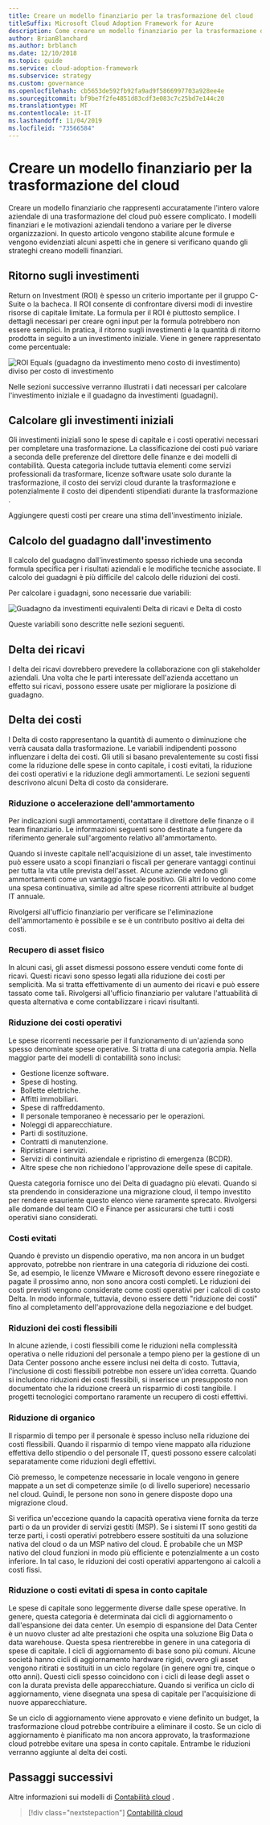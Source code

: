 ```yaml
---
title: Creare un modello finanziario per la trasformazione del cloud
titleSuffix: Microsoft Cloud Adoption Framework for Azure
description: Come creare un modello finanziario per la trasformazione del cloud.
author: BrianBlanchard
ms.author: brblanch
ms.date: 12/10/2018
ms.topic: guide
ms.service: cloud-adoption-framework
ms.subservice: strategy
ms.custom: governance
ms.openlocfilehash: cb5653de592fb92fa9ad9f5866997703a928ee4e
ms.sourcegitcommit: bf9be7f2fe4851d83cdf3e083c7c25bd7e144c20
ms.translationtype: MT
ms.contentlocale: it-IT
ms.lasthandoff: 11/04/2019
ms.locfileid: "73566584"
---
```

# <a name="create-a-financial-model-for-cloud-transformation"></a>Creare un modello finanziario per la trasformazione del cloud

Creare un modello finanziario che rappresenti accuratamente l'intero valore aziendale di una trasformazione del cloud può essere complicato. I modelli finanziari e le motivazioni aziendali tendono a variare per le diverse organizzazioni. In questo articolo vengono stabilite alcune formule e vengono evidenziati alcuni aspetti che in genere si verificano quando gli strateghi creano modelli finanziari.

## <a name="return-on-investment"></a>Ritorno sugli investimenti

Return on Investment (ROI) è spesso un criterio importante per il gruppo C-Suite o la bacheca. Il ROI consente di confrontare diversi modi di investire risorse di capitale limitate. La formula per il ROI è piuttosto semplice. I dettagli necessari per creare ogni input per la formula potrebbero non essere semplici. In pratica, il ritorno sugli investimenti è la quantità di ritorno prodotta in seguito a un investimento iniziale. Viene in genere rappresentato come percentuale:

![ROI Equals (guadagno da investimento meno costo di investimento) diviso per costo di investimento](../_images/strategy/formula-roi.png)

Nelle sezioni successive verranno illustrati i dati necessari per calcolare l'investimento iniziale e il guadagno da investimenti (guadagni).

## <a name="calculate-initial-investment"></a>Calcolare gli investimenti iniziali

Gli investimenti iniziali sono le spese di capitale e i costi operativi necessari per completare una trasformazione. La classificazione dei costi può variare a seconda delle preferenze del direttore delle finanze e dei modelli di contabilità. Questa categoria include tuttavia elementi come servizi professionali da trasformare, licenze software usate solo durante la trasformazione, il costo dei servizi cloud durante la trasformazione e potenzialmente il costo dei dipendenti stipendiati durante la trasformazione .

Aggiungere questi costi per creare una stima dell'investimento iniziale.

## <a name="calculate-the-gain-from-investment"></a>Calcolo del guadagno dall'investimento

Il calcolo del guadagno dall'investimento spesso richiede una seconda formula specifica per i risultati aziendali e le modifiche tecniche associate. Il calcolo dei guadagni è più difficile del calcolo delle riduzioni dei costi.

Per calcolare i guadagni, sono necessarie due variabili:

![Guadagno da investimenti equivalenti Delta di ricavi e Delta di costo](../_images/strategy/formula-gain-from-investment.png)

Queste variabili sono descritte nelle sezioni seguenti.

## <a name="revenue-deltas"></a>Delta dei ricavi

I delta dei ricavi dovrebbero prevedere la collaborazione con gli stakeholder aziendali. Una volta che le parti interessate dell'azienda accettano un effetto sui ricavi, possono essere usate per migliorare la posizione di guadagno.

## <a name="cost-deltas"></a>Delta dei costi

I Delta di costo rappresentano la quantità di aumento o diminuzione che verrà causata dalla trasformazione. Le variabili indipendenti possono influenzare i delta dei costi. Gli utili si basano prevalentemente su costi fissi come la riduzione delle spese in conto capitale, i costi evitati, la riduzione dei costi operativi e la riduzione degli ammortamenti. Le sezioni seguenti descrivono alcuni Delta di costo da considerare.

### <a name="depreciation-reduction-or-acceleration"></a>Riduzione o accelerazione dell'ammortamento

Per indicazioni sugli ammortamenti, contattare il direttore delle finanze o il team finanziario. Le informazioni seguenti sono destinate a fungere da riferimento generale sull'argomento relativo all'ammortamento.

Quando si investe capitale nell'acquisizione di un asset, tale investimento può essere usato a scopi finanziari o fiscali per generare vantaggi continui per tutta la vita utile prevista dell'asset. Alcune aziende vedono gli ammortamenti come un vantaggio fiscale positivo. Gli altri lo vedono come una spesa continuativa, simile ad altre spese ricorrenti attribuite al budget IT annuale.

Rivolgersi all'ufficio finanziario per verificare se l'eliminazione dell'ammortamento è possibile e se è un contributo positivo ai delta dei costi.

### <a name="physical-asset-recovery"></a>Recupero di asset fisico

In alcuni casi, gli asset dismessi possono essere venduti come fonte di ricavi. Questi ricavi sono spesso legati alla riduzione dei costi per semplicità. Ma si tratta effettivamente di un aumento dei ricavi e può essere tassato come tali. Rivolgersi all'ufficio finanziario per valutare l'attuabilità di questa alternativa e come contabilizzare i ricavi risultanti.

### <a name="operational-cost-reductions"></a>Riduzione dei costi operativi

Le spese ricorrenti necessarie per il funzionamento di un'azienda sono spesso denominate spese operative. Si tratta di una categoria ampia. Nella maggior parte dei modelli di contabilità sono inclusi:

- Gestione licenze software.
- Spese di hosting.
- Bollette elettriche.
- Affitti immobiliari.
- Spese di raffreddamento.
- Il personale temporaneo è necessario per le operazioni.
- Noleggi di apparecchiature.
- Parti di sostituzione.
- Contratti di manutenzione.
- Ripristinare i servizi.
- Servizi di continuità aziendale e ripristino di emergenza (BCDR).
- Altre spese che non richiedono l'approvazione delle spese di capitale.

Questa categoria fornisce uno dei Delta di guadagno più elevati. Quando si sta prendendo in considerazione una migrazione cloud, il tempo investito per rendere esauriente questo elenco viene raramente sprecato. Rivolgersi alle domande del team CIO e Finance per assicurarsi che tutti i costi operativi siano considerati.

### <a name="cost-avoidance"></a>Costi evitati

Quando è previsto un dispendio operativo, ma non ancora in un budget approvato, potrebbe non rientrare in una categoria di riduzione dei costi. Se, ad esempio, le licenze VMware e Microsoft devono essere rinegoziate e pagate il prossimo anno, non sono ancora costi completi. Le riduzioni dei costi previsti vengono considerate come costi operativi per i calcoli di costo Delta. In modo informale, tuttavia, devono essere detti "riduzione dei costi" fino al completamento dell'approvazione della negoziazione e del budget.

### <a name="soft-cost-reductions"></a>Riduzioni dei costi flessibili

In alcune aziende, i costi flessibili come le riduzioni nella complessità operativa o nelle riduzioni del personale a tempo pieno per la gestione di un Data Center possono anche essere inclusi nei delta di costo. Tuttavia, l'inclusione di costi flessibili potrebbe non essere un'idea corretta. Quando si includono riduzioni dei costi flessibili, si inserisce un presupposto non documentato che la riduzione creerà un risparmio di costi tangibile. I progetti tecnologici comportano raramente un recupero di costi effettivi.

### <a name="headcount-reductions"></a>Riduzione di organico

Il risparmio di tempo per il personale è spesso incluso nella riduzione dei costi flessibili. Quando il risparmio di tempo viene mappato alla riduzione effettiva dello stipendio o del personale IT, questi possono essere calcolati separatamente come riduzioni degli effettivi.

Ciò premesso, le competenze necessarie in locale vengono in genere mappate a un set di competenze simile (o di livello superiore) necessario nel cloud. Quindi, le persone non sono in genere disposte dopo una migrazione cloud.

Si verifica un'eccezione quando la capacità operativa viene fornita da terze parti o da un provider di servizi gestiti (MSP). Se i sistemi IT sono gestiti da terze parti, i costi operativi potrebbero essere sostituiti da una soluzione nativa del cloud o da un MSP nativo del cloud. È probabile che un MSP nativo del cloud funzioni in modo più efficiente e potenzialmente a un costo inferiore. In tal caso, le riduzioni dei costi operativi appartengono ai calcoli a costi fissi.

### <a name="capital-expense-reductions-or-avoidance"></a>Riduzione o costi evitati di spesa in conto capitale

Le spese di capitale sono leggermente diverse dalle spese operative. In genere, questa categoria è determinata dai cicli di aggiornamento o dall'espansione dei data center. Un esempio di espansione del Data Center è un nuovo cluster ad alte prestazioni che ospita una soluzione Big Data o data warehouse. Questa spesa rientrerebbe in genere in una categoria di spese di capitale. I cicli di aggiornamento di base sono più comuni. Alcune società hanno cicli di aggiornamento hardware rigidi, ovvero gli asset vengono ritirati e sostituiti in un ciclo regolare (in genere ogni tre, cinque o otto anni). Questi cicli spesso coincidono con i cicli di lease degli asset o con la durata prevista delle apparecchiature. Quando si verifica un ciclo di aggiornamento, viene disegnata una spesa di capitale per l'acquisizione di nuove apparecchiature.

Se un ciclo di aggiornamento viene approvato e viene definito un budget, la trasformazione cloud potrebbe contribuire a eliminare il costo. Se un ciclo di aggiornamento è pianificato ma non ancora approvato, la trasformazione cloud potrebbe evitare una spesa in conto capitale. Entrambe le riduzioni verranno aggiunte al delta dei costi.

## <a name="next-steps"></a>Passaggi successivi

Altre informazioni sui modelli di [Contabilità cloud](./cloud-accounting.md) .

> [!div class="nextstepaction"]
> [Contabilità cloud](./cloud-accounting.md)
